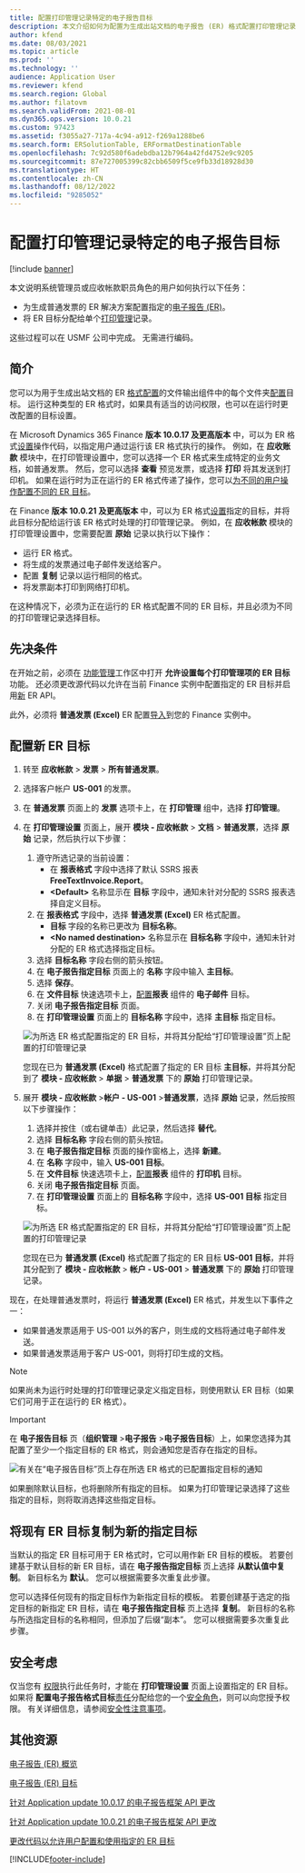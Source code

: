 ```yaml
---
title: 配置打印管理记录特定的电子报告目标
description: 本文介绍如何为配置为生成出站文档的电子报告 (ER) 格式配置打印管理记录特定目标。
author: kfend
ms.date: 08/03/2021
ms.topic: article
ms.prod: ''
ms.technology: ''
audience: Application User
ms.reviewer: kfend
ms.search.region: Global
ms.author: filatovm
ms.search.validFrom: 2021-08-01
ms.dyn365.ops.version: 10.0.21
ms.custom: 97423
ms.assetid: f3055a27-717a-4c94-a912-f269a1288be6
ms.search.form: ERSolutionTable, ERFormatDestinationTable
ms.openlocfilehash: 7c92d580f6adebdba12b7964a42fd4752e9c9205
ms.sourcegitcommit: 87e727005399c82cbb6509f5ce9fb33d18928d30
ms.translationtype: HT
ms.contentlocale: zh-CN
ms.lasthandoff: 08/12/2022
ms.locfileid: "9285052"
---
```

# <a name="configure-print-management-record-specific-er-destinations"></a>配置打印管理记录特定的电子报告目标

[!include [banner](../includes/banner.md)]

本文说明系统管理员或应收帐款职员角色的用户如何执行以下任务：

- 为生成普通发票的 ER 解决方案配置指定的[电子报告 (ER)](general-electronic-reporting.md)。
- 将 ER 目标分配给单个[打印管理](document-reporting-services.md)记录。

这些过程可以在 USMF 公司中完成。 无需进行编码。

## <a name="introduction"></a>简介

您可以为用于生成出站文档的 ER [格式](general-electronic-reporting.md)[配置](general-electronic-reporting.md#Configuration)的文件输出组件中的每个文件夹[配置](electronic-reporting-destinations.md)目标。 运行这种类型的 ER 格式时，如果具有适当的访问权限，也可以在运行时更改配置的目标设置。

在 Microsoft Dynamics 365 Finance **版本 10.0.17 及更高版本** 中，可以为 ER 格式[设置](er-apis-app10-0-17.md)操作代码，以指定用户通过运行该 ER 格式执行的操作。 例如，在 **应收账款** 模块中，在打印管理设置中，您可以选择一个 ER 格式来生成特定的业务文档，如普通发票。 然后，您可以选择 **查看** 预览发票，或选择 **打印** 将其发送到打印机。 如果在运行时为正在运行的 ER 格式传递了操作，您可以[为不同的用户操作配置不同的 ER 目标](er-action-dependent-destinations.md)。

在 Finance **版本 10.0.21 及更高版本** 中，可以为 ER 格式[设置](er-apis-app10-0-21.md)指定的目标，并将此目标分配给运行该 ER 格式时处理的打印管理记录。 例如，在 **应收帐款** 模块的打印管理设置中，您需要配置 **原始** 记录以执行以下操作：

- 运行 ER 格式。
- 将生成的发票通过电子邮件发送给客户。
- 配置 **复制** 记录以运行相同的格式。
- 将发票副本打印到网络打印机。

在这种情况下，必须为正在运行的 ER 格式配置不同的 ER 目标，并且必须为不同的打印管理记录选择目标。

## <a name="prerequisites"></a>先决条件

在开始之前，必须在 [功能管理](../../fin-ops/get-started/feature-management/feature-management-overview.md#the-feature-management-workspace)工作区中打开 **允许设置每个打印管理项的 ER 目标** 功能。 还必须更改源代码以允许在当前 Finance 实例中配置指定的 ER 目标并启用[新](er-apis-app10-0-21.md) ER API。

此外，必须将 **普通发票 (Excel)** ER 配置[导入](er-download-configurations-global-repo.md)到您的 Finance 实例中。

## <a name="configure-a-new-er-destination"></a>配置新 ER 目标

1. 转至 **应收帐款** \> **发票** \> **所有普通发票**。
2. 选择客户帐户 **US-001** 的发票。
3. 在 **普通发票** 页面上的 **发票** 选项卡上，在 **打印管理** 组中，选择 **打印管理**。
4. 在 **打印管理设置** 页面上，展开 **模块 - 应收帐款** \> **文档** \> **普通发票**，选择 **原始** 记录，然后执行以下步骤：

    1.  遵守所选记录的当前设置：
        -   在 **报表格式** 字段中选择了默认 SSRS 报表 **FreeTextInvoice.Report**。
        -   **\<Default\>** 名称显示在 **目标** 字段中，通知未针对分配的 SSRS 报表选择自定义目标。 
    2.  在 **报表格式** 字段中，选择 **普通发票 (Excel)** ER 格式配置。
        -   **目标** 字段的名称已更改为 **目标名称**。
        -   **\<No named destination\>** 名称显示在 **目标名称** 字段中，通知未针对分配的 ER 格式选择指定目标。
    3.  选择 **目标名称** 字段右侧的箭头按钮。    
    4. 在 **电子报告指定目标** 页面上的 **名称** 字段中输入 **主目标**。
    5. 选择 **保存**。
    6. 在 **文件目标** 快速选项卡上，[配置](er-destination-type-email.md)**报表** 组件的 **电子邮件** 目标。
    7. 关闭 **电子报告指定目标** 页面。
    8. 在 **打印管理设置** 页面上的 **目标名称** 字段中，选择 **主目标** 指定目标。

    ![为所选 ER 格式配置指定的 ER 目标，并将其分配给“打印管理设置”页上配置的打印管理记录](./media/er-named-destinations-01.gif)

    您现在已为 **普通发票 (Excel)** 格式配置了指定的 ER 目标 **主目标**，并将其分配到了 **模块 - 应收帐款** \> **单据** \> **普通发票** 下的 **原始** 打印管理记录。

5. 展开 **模块 - 应收帐款** \>**帐户 - US-001** \>**普通发票**，选择 **原始** 记录，然后按照以下步骤操作：

    1. 选择并按住（或右键单击）此记录，然后选择 **替代**。
    2. 选择 **目标名称** 字段右侧的箭头按钮。
    3. 在 **电子报告指定目标** 页面的操作窗格上，选择 **新建**。
    4. 在 **名称** 字段中，输入 **US-001 目标**。
    5. 在 **文件目标** 快速选项卡上，[配置](er-destination-type-print.md)**报表** 组件的 **打印机** 目标。
    6. 关闭 **电子报告指定目标** 页面。
    7. 在 **打印管理设置** 页面上的 **目标名称** 字段中，选择 **US-001 目标** 指定目标。

    ![为所选 ER 格式配置指定的 ER 目标，并将其分配给“打印管理设置”页上配置的打印管理记录](./media/er-named-destinations-02.gif)

    您现在已为 **普通发票 (Excel)** 格式配置了指定的 ER 目标 **US-001 目标**，并将其分配到了 **模块 - 应收帐款** \> **帐户 - US-001** \> **普通发票** 下的 **原始** 打印管理记录。

现在，在处理普通发票时，将运行 **普通发票 (Excel)** ER 格式，并发生以下事件之一：

- 如果普通发票适用于 US-001 以外的客户，则生成的文档将通过电子邮件发送。
- 如果普通发票适用于客户 US-001，则将打印生成的文档。

> [!NOTE]
> 如果尚未为运行时处理的打印管理记录定义指定目标，则使用默认 ER 目标（如果它们可用于正在运行的 ER 格式）。

> [!IMPORTANT]
> 在 **电子报告目标** 页（**组织管理** \>**电子报告** \>**电子报告目标**）上，如果您选择为其配置了至少一个指定目标的 ER 格式，则会通知您是否存在指定的目标。
>
> ![有关在“电子报告目标”页上存在所选 ER 格式的已配置指定目标的通知](./media/er-named-destinations-03.png)
>
> 如果删除默认目标，也将删除所有指定的目标。 如果为打印管理记录选择了这些指定的目标，则将取消选择这些指定目标。

## <a name="copy-an-existing-er-destination-as-a-new-named-destination"></a>将现有 ER 目标复制为新的指定目标

当默认的指定 ER 目标可用于 ER 格式时，它可以用作新 ER 目标的模板。 若要创建基于默认目标的新 ER 目标，请在 **电子报告指定目标** 页上选择 **从默认值中复制**。 新目标名为 **默认**。 您可以根据需要多次重复此步骤。

您可以选择任何现有的指定目标作为新指定目标的模板。 若要创建基于选定的指定目标的新指定 ER 目标，请在 **电子报告指定目标** 页上选择 **复制**。 新目标的名称与所选指定目标的名称相同，但添加了后缀“副本”。 您可以根据需要多次重复此步骤。

## <a name="security-considerations"></a>安全考虑

仅当您有 [权限](../sysadmin/role-based-security.md#permissions)执行此任务时，才能在 **打印管理设置** 页面上设置指定的 ER 目标。 如果将 **配置电子报告格式目标**[责任](../sysadmin/role-based-security.md#duties)分配给您的一个[安全角色](../sysadmin/role-based-security.md#security-roles)，则可以向您授予权限。 有关详细信息，请参阅[安全性注意事项](electronic-reporting-destinations.md#security-considerations)。

## <a name="additional-resources"></a>其他资源

[电子报告 (ER) 概览](general-electronic-reporting.md)

[电子报告 (ER) 目标](electronic-reporting-destinations.md)

[针对 Application update 10.0.17 的电子报告框架 API 更改](er-apis-app10-0-17.md)

[针对 Application update 10.0.21 的电子报告框架 API 更改](er-apis-app10-0-21.md)

[更改代码以允许用户配置和使用指定的 ER 目标](er-api-named-destinations.md)

[!INCLUDE[footer-include](../../../includes/footer-banner.md)]
